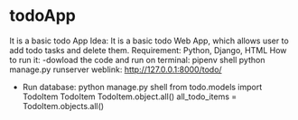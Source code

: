 # todoApp
It is a basic todo App
Idea: It is a basic todo Web App, which allows user to add todo tasks and delete them. 
Requirement: 
Python, Django, HTML
How to run it: 
-dowload the code and run on terminal: 
      pipenv shell
      python manage.py runserver
      weblink: http://127.0.0.1:8000/todo/
 - Run database: 
      python manage.py shell
      from todo.models import TodoItem
      TodoItem
      TodoItem.object.all()
      all_todo_items = TodoItem.objects.all()
